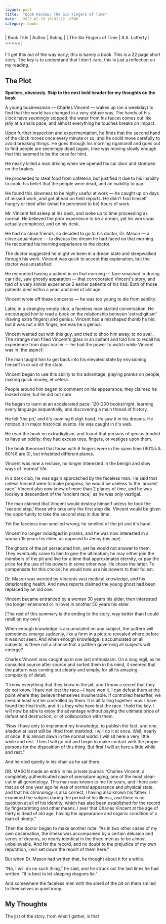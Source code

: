 ```yaml
---
layout: post
title:  "Book Review: The Six Fingers of Time"
date:   2022-02-20 18:01:22 -0500
category: books
---
```


| Book Title | Author | Rating |
| The Six Fingers of Time | R.A. Lafferty | ⭐⭐⭐⭐⭐|

I'll get this out of the way early; this is barely a book.
This is a 22 page short story. The key is to understand that I don't care, this is just a reflection on my reading.

## The Plot 
**Spoilers, obvoiusly. Skip to the next bold header for my thoughts on the book**

A young businessman — Charles Vincent — wakes up (on a weekday) to find that the world has changed in a very obtuse way. The hands of his clock
have seemingly stopped, the water from his faucet comes out like jelly at a snails pace, and almost everything he touches breaks
on impact.

Upon further inspection and experimentation, he finds that the second hand of the clock moves once every minute or so, and he could move
carefully to avoid breaking things. He goes through his morning rigamaroll and goes out to find people are seemingly dead (again, time
was moving slowly enough that this seemed to be the case for him). 

He nearly killed a man driving when we opened his car door and stomped on the brakes. 

He proceeded to steal food from cafeteria, but justified it due to his inability to cook, his belief that the people were dead, and an
inability to pay.

He found this slowness to be highly useful at work — he caught up on days of missed work, and got ahead on field reports. He didn't find himself hungry or tired after (what he
percieved to be) hours of work.

Mr. Vincent fell asleep at his desk, and woke up to time proceeding as normal. He believed the prior experience to be a dream, yet his work
was actually completed, and on his desk. 

He had no close friends, so decided to go to his doctor, Dr. Mason — a close aquaintance — to discuss the dream he had faced on that morning. He recounted 
his morning experience to the doctor. 

The doctor suggested he might've been in a dream state and sleepwalked through his work. Vincent was quick to accept this explanation, but the doctor was
unsatisfied. 

He recounted having a patient in on that morning — face smashed in during car ride, saw ghostly apparation — that corroborated Vincent's story, and
told of a very similar experience 2 earlier patients of his had. Both of those patients died within a year, and died of old age.

Vincent wrote off these concerns — he was too young to die from senility. 

Later, in a strangley empty club, a faceless man started conversation. He encouraged him to read a book on the relationship between 'extradigitism' (having extra
fingers) and genius. Vincent had a misshaped thumb he hid, but it was not a 6th finger, nor was he a genius. 

Vincent wanted out with this guy, and tried to shoo him away, to no avail. The strange man filled Vincent's glass in an instant and told him to recall his
experience from days earlier — he had the power to watch while Vincent was in 'the aspect'.

The man taught him to get back into his elevated state by envisioning himself in or out of the state.

Vincent began to use this ability to his advantage, playing pranks on people, making quick money, et cetera. 

People around him began to comment on his appearance; they claimed he looked older, but he did not care. 

He began to learn at an accelerated pace: 120-200 books/night, learning every language sequentially, and discovering a main thread of history. 

He felt 'the pit,' and it's looming 6 digit hand. He saw it in his dreams. He noticed it in major historical events. He was caught in it's web.

He read the book on extradigitism, and found that persons of genius tended to have an oddity; they had excess toes, fingers, or vestiges upon them. 

The book theorised that those with 6 fingers were in the same time (60%5 & 60%6 are 0), but inhabited different planes. 

Vincent was now a recluse, no longer interested in the benign and slow ways of 'normal' life. 

In a dark club, he was again approached by the faceless man. He said that unless Vincent were to make progress, he would be useless to the 'ancient race.'
Vincent also now knew of more than 2 planes of time, and he was loosley a descendant of the 'ancient race,' as he was only vestigal.

The man claimed that Vincent would destroy himself unless he took the 'second step,' those who take only the first step die. Vincent would be given the 
opportunity to take the second step in due time. 

Yet the faceless man smelled wrong; he smelled of the pit and it's hand. 

Vincent no longer induldged in pranks, and he was now interested in a woman 15 years his elder, as opposed to Jenny (his age).

The ghosts of the pit persecuted him, yet he would not answer to them. They eventually came to him to give the ultimatum; he may either join the members of
the pit and live for a time that approximates eternity, or pay the price for the use of his powers in some other way. He chose the latter. To compensate for
this choice, he would now use his powers to their fullest. 

Dr. Mason was worried by Vincents vast medical knowledge, and his deteriorating health. And news reports claimed the young ghost had been replaced by an old
one. 

Vincent became entranced by a woman 30 years his elder, then interested (no longer enamored or in love) in another 50 years his elder. 

[The rest of this summary is the ending to the story, way better than I could retell on my own]

When enough knowledge is accumulated on any subject, the pattern will sometimes emerge suddenly, like a form in a picture revealed where before it was not seen. And when enough knowledge is accumulated on all subjects, is there not a chance that a pattern governing all subjects will emerge?

Charles Vincent was caught up in one last enthusiasm. On a long vigil, as he consulted source after source and sorted them in his mind, it seemed that the pattern was coming out clearly and simply, for all its amazing complexity of detail.

“I know everything that they know in the pit, and I know a secret that they do not know. I have not lost the race—I have won it. I can defeat them at the point where they believe themselves invulnerable. If controlled hereafter, we need at least not be controlled by them. It is all falling together now. I have found the final truth, and it is they who have lost the race. I hold the key. I will now be able to enjoy the advantage without paying the ultimate price of defeat and destruction, or of collaboration with them.

“Now I have only to implement my knowledge, to publish the fact, and one shadow at least will be lifted from mankind. I will do it at once. Well, nearly at once. It is almost dawn in the normal world. I will sit here a very little while and rest. Then I will go out and begin to make contact with the proper persons for the disposition of this thing. But first I will sit here a little while and rest."

And he died quietly in his chair as he sat there.

DR. MASON made an entry in his private journal: “Charles Vincent, a completely authenticated case of premature aging, one of the most clear-cut in all gerontology. This man was known to me for years, and I here aver that as of one year ago he was of normal appearance and physical state, and that his chronology is also correct, I having also known his father. I examined the subject during the period of his illness, and there is no question at all of his identity, which has also been established for the record by fingerprinting and other means. I aver that Charles Vincent at the age of thirty is dead of old age, having the appearance and organic condition of a man of ninety.”

Then the doctor began to make another note: “As in two other cases of my own observation, the illness was accompanied by a certain delusion and series of dreams, so nearly identical in the three men as to be almost unbelievable. And for the record, and no doubt to the prejudice of my own reputation, I will set down the report of them here.”

But when Dr. Mason had written that, he thought about it for a while.

“No, I will do no such thing,” he said, and he struck out the last lines he had written. “It is best to let sleeping dragons lie.”

And somewhere the faceless men with the smell of the pit on them smiled to themselves in quiet irony.

## My Thoughts

The jist of the story, from what I gather, is that 